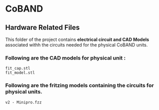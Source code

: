 # CoBAND

## Hardware Related Files

This folder of the project contains **electrical circuit and CAD Models** associated withh the circuits needed for the physical CoBAND units.


### Following are the CAD models for physical unit :
```
fit_cap.stl
fit_model.stl
```
### Following are the fritzing models containing the circuits for physical units.

```
v2 - Minipro.fzz
```
